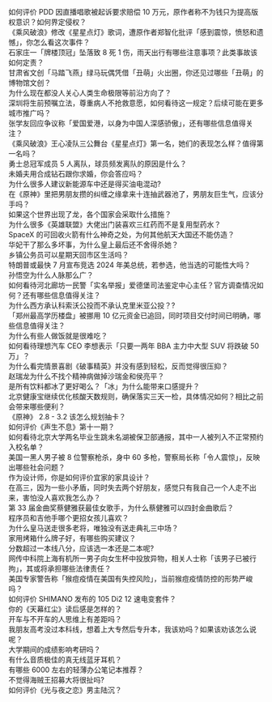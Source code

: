 如何评价 PDD 因直播唱歌被起诉要求赔偿 10 万元，原作者称不为钱只为提高版权意识？如何界定侵权？  
《乘风破浪》修改《星星点灯》歌词，遭原作者郑智化批评「感到震惊，愤怒和遗憾」，你怎么看这次事件？  
石家庄一「牌楼顶冠」坠落致 8 死 1 伤，雨天出行有哪些注意事项？此类事故该如何定责？  
甘肃省文创「马踏飞燕」绿马玩偶凭借「丑萌」火出圈，你还见过哪些「丑萌」的博物馆文创？  
为什么现在都没人关心人类生命极限等前沿方向了？  
深圳将生前预嘱立法，尊重病人不抢救意愿，如何看待这一规定？后续可能在更多城市推广吗？  
张学友回应争议称「爱国爱港，以身为中国人深感骄傲」，还有哪些信息值得关注？  
《乘风破浪》王心凌队三公舞台《星星点灯》第一名，她们的表现怎么样？值得第一名吗？  
勇士总冠军成员 5 人离队，球员频发离队的原因是什么？  
未婚夫用合成钻石跟你求婚，你会答应吗？  
为什么很多人建议新能源车中还是得买油电混动?  
在《原神》里把男朋友攒的纠缠之缘拿来十连抽武器池了，男朋友巨生气，应该分手吗？  
如果这个世界出现了龙，各个国家会采取什么措施？  
为什么很多《英雄联盟》大佬出门装喜欢三红药而不是复用型药水？  
SpaceX 的可回收火箭有什么神奇之处，为何其他航天大国还不能仿造？  
华妃干了那么多坏事，为什么皇上最后还不舍得杀她？  
乡镇公务员可以星期天回市区生活吗？  
特朗普或最快 7 月宣布竞选 2024 年美总统，若参选，他当选的可能性大吗？  
孙悟空为什么人脉那么广？  
如何看待河北廊坊一民警「实名举报」爱德堡司法鉴定中心主任？官方调查情况如何？还有哪些信息值得关注？  
为什么西方承认科索沃公投而不承认克里米亚公投？?  
「郑州最高学历楼盘」被挪用 10 亿元资金已追回，同时项目交付时间已明确，哪些信息值得关注？  
为什么有些人做饭就是很难吃？  
如何看待理想汽车 CEO 李想表示「只要一两年 BBA 主力中大型 SUV 将跌破 50 万」？  
为什么看完情景喜剧《破事精英》并没有感到轻松，反而觉得很压抑？  
赵瑞龙为什么不找个精神病做掉沙瑞金和侯亮平？  
是所有饮料都冰了更好喝么？「冰」为什么能带来口感提升？  
北京健康宝继续优化核酸天数规则，确保落实三天一检，具体情况如何？相比之前会带来哪些便利？  
《原神》 2.8 - 3.2 该怎么规划抽卡？  
如何评价《声生不息》第十一期？  
如何看待北京大学两名毕业生跳未名湖被保卫部通报，其中一人被列入不正常预约入校名单？  
美国一黑人男子被 8 位警察枪杀，身中 60 多枪，警察局长称「令人震惊」，反映出哪些社会问题？  
作为设计师，你是如何评价宜家的家具设计？  
在高三，因为一些小矛盾，同时失去两个好朋友，感觉只有我自己一个人走不出来，害怕没人喜欢我怎么办？  
第 33 届金曲奖蔡健雅获最佳女歌手，为什么蔡健雅可以四封金曲歌后？  
程序员和吉他手哪个更招女孩儿喜欢？  
为什么皇马送走很多老将，唯独没有送走典礼三中场？  
家用烤箱什么牌子好，有哪些购买建议？  
分数超过一本线八分，应该选一本还是二本呢?  
网传中科院上海有机所一男子向女生杯中投放异物，相关人士称「该男子已被行拘」，其或将承担哪些法律责任？  
美国专家警告称「猴痘疫情在美国有失控风险」，当前猴痘疫情防控的形势严峻吗？  
如何评价 SHIMANO 发布的 105 Di2 12 速电变套件？  
你的《天幕红尘》读后感是怎样的？  
开车与不开车的人思维上有差距吗？  
我朋友高考没过本科线，想着上大专然后专升本，我该劝吗？如果该劝该怎么说呢？  
大学期间的成绩影响考研吗？  
有什么音质极佳的真无线蓝牙耳机？  
有哪些 6000 左右的轻薄办公笔记本推荐？  
不觉得海贼王招募大将很扯吗?  
如何评价《光与夜之恋》男主陆沉？  
